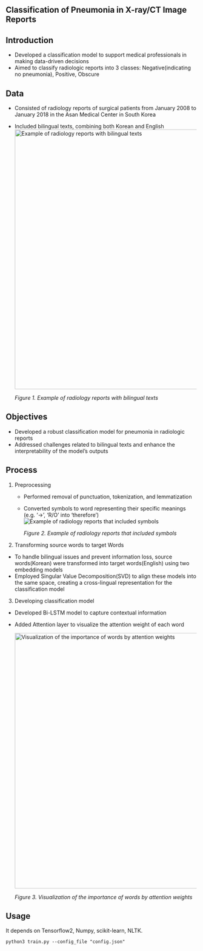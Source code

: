 ## Classification of Pneumonia in X-ray/CT Image Reports

**Introduction**
---
- Developed a classification model to support medical professionals in making data-driven decisions
- Aimed to classify radiologic reports into 3 classes: Negative(indicating no pneumonia), Positive, Obscure

**Data**
---
- Consisted of radiology reports of surgical patients from January 2008 to January 2018 in the Asan Medical Center in South Korea
- Included bilingual texts, combining both Korean and English
    <img width="683" alt="Example of radiology reports with bilingual texts" src="https://github.com/eunbyul616/PneumoniaClassification/assets/52561281/039da86d-0843-4d04-a4de-0cec48ab9dc0">

    *Figure 1. Example of radiology reports with bilingual texts*
        
**Objectives**
---
- Developed a robust classification model for pneumonia in radiologic reports
- Addressed challenges related to bilingual texts and enhance the interpretability of the model’s outputs

**Process**
---
1. Preprocessing
    - Performed removal of punctuation, tokenization, and lemmatization
    - Converted symbols to word representing their specific meanings (e.g. ‘→’, ‘R/O’ into ‘therefore’)
      ![Example of radiology reports that included symbols](https://github.com/eunbyul616/PneumoniaClassification/assets/52561281/0d0879ac-292c-44a4-8cc5-1749d1fdcd8e)

      *Figure 2. Example of radiology reports that included symbols*
      
2. Transforming source words to target Words
  - To handle bilingual issues and prevent information loss, source words(Korean) were transformed into target words(English) using two embedding models
  - Employed Singular Value Decomposition(SVD) to align these models into the same space, creating a cross-lingual representation for the classification model
  
3. Developing classification model
  - Developed Bi-LSTM model to capture contextual information
  - Added Attention layer to visualize the attention weight of each word
    
    <img width="672" alt="Visualization of the importance of words by attention weights" src="https://github.com/eunbyul616/PneumoniaClassification/assets/52561281/b4007445-17da-4a3d-9f29-2ed07b634f68">
    
    *Figure 3. Visualization of the importance of words by attention weights*

**Usage**
---
It depends on Tensorflow2, Numpy, scikit-learn, NLTK.
```
python3 train.py --config_file "config.json"
```
